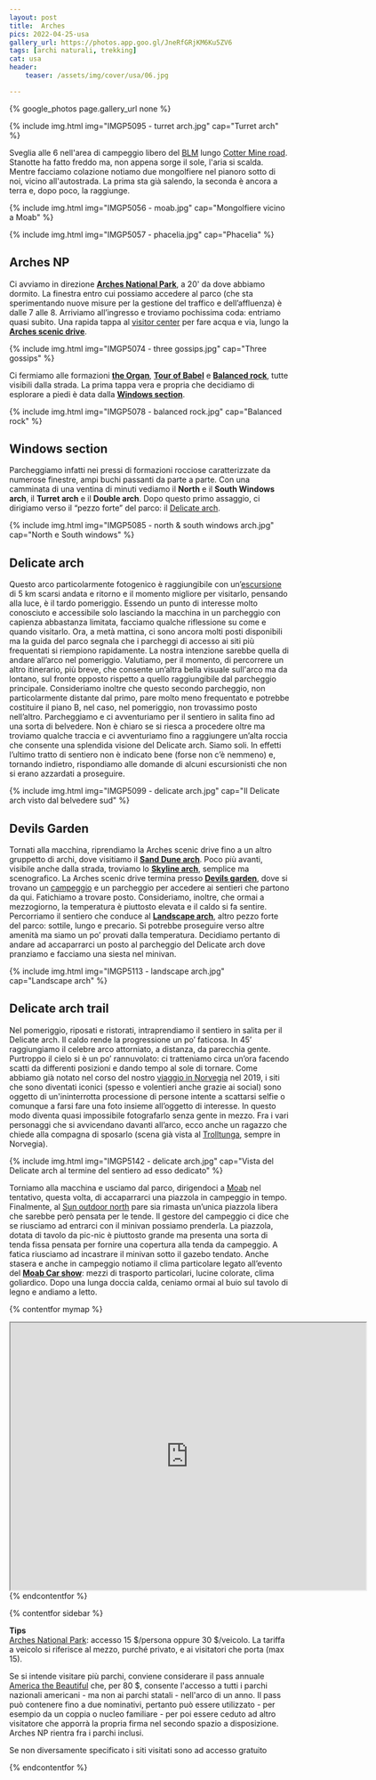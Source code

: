 ```yaml
---
layout: post
title:  Arches
pics: 2022-04-25-usa
gallery_url: https://photos.app.goo.gl/JneRfGRjKM6Ku5ZV6
tags: [archi naturali, trekking]
cat: usa
header:
    teaser: /assets/img/cover/usa/06.jpg

---
```


{% google_photos page.gallery_url none %}

{% include img.html img="IMGP5095 - turret arch.jpg" cap="Turret arch" %}

Sveglia alle 6 nell'area di campeggio libero del [BLM](https://www.blm.gov/) lungo [Cotter Mine road](https://freecampsites.net/#!158034&query=sitedetails). Stanotte ha fatto freddo ma, non appena sorge il sole, l'aria si scalda. Mentre facciamo colazione notiamo due mongolfiere nel pianoro sotto di noi, vicino all'autostrada. La prima sta già salendo, la seconda è ancora a terra e, dopo poco, la raggiunge.

{% include img.html img="IMGP5056 - moab.jpg" cap="Mongolfiere vicino a Moab" %}

{% include img.html img="IMGP5057 - phacelia.jpg" cap="Phacelia" %}
## Arches NP

Ci avviamo in direzione [**Arches National Park**](https://www.nps.gov/arch/index.htm), a 20' da dove abbiamo dormito. La finestra entro cui possiamo accedere al parco (che sta sperimentando nuove misure per la gestione del traffico e dell’affluenza) è dalle 7 alle 8. Arriviamo all’ingresso e troviamo pochissima coda: entriamo quasi subito. Una rapida tappa al [visitor center](https://www.nps.gov/arch/planyourvisit/visitorcenters.htm) per fare acqua e via, lungo la [**Arches scenic drive**](https://www.nps.gov/arch/planyourvisit/driving.htm).

{% include img.html img="IMGP5074 - three gossips.jpg" cap="Three gossips" %}

Ci fermiamo alle formazioni [**the Organ**](https://www.americansouthwest.net/utah/arches/the-organ3_l.html), [**Tour of Babel**](https://www.americansouthwest.net/utah/arches/arches-tower-of-babel_l.html) e [**Balanced rock**](https://www.nps.gov/arch/planyourvisit/balancedrock.htm), tutte visibili dalla strada. La prima tappa vera e propria che decidiamo di esplorare a piedi è data dalla [**Windows section**](https://www.nps.gov/arch/planyourvisit/the-windows.htm).

{% include img.html img="IMGP5078 - balanced rock.jpg" cap="Balanced rock" %}
## Windows section

Parcheggiamo infatti nei pressi di formazioni rocciose caratterizzate da numerose finestre, ampi buchi passanti da parte a parte. Con una camminata di una ventina di minuti vediamo il **North** e il **South Windows arch**, il **Turret arch** e il **Double arch**.
Dopo questo primo assaggio, ci dirigiamo verso il “pezzo forte” del parco: il [Delicate arch](https://www.nps.gov/arch/planyourvisit/delicate-arch.htm).

{% include img.html img="IMGP5085 - north & south windows arch.jpg" cap="North e South windows" %}
## Delicate arch

Questo arco particolarmente fotogenico è raggiungibile con un’[escursione](https://www.visitutah.com/places-to-go/parks-outdoors/arches/adventure-guide/delicate-arch) di 5 km scarsi andata e ritorno e il momento migliore per visitarlo, pensando alla luce, è il tardo pomeriggio. Essendo un punto di interesse molto conosciuto e accessibile solo lasciando la macchina in un parcheggio con capienza abbastanza limitata, facciamo qualche riflessione su come e quando visitarlo. Ora, a metà mattina, ci sono ancora molti posti disponibili ma la guida del parco segnala che i parcheggi di accesso ai siti più frequentati si riempiono rapidamente. La nostra intenzione sarebbe quella di andare all’arco nel pomeriggio. Valutiamo, per il momento, di percorrere un altro itinerario, più breve, che consente un’altra bella visuale sull'arco ma da lontano, sul fronte opposto rispetto a quello raggiungibile dal parcheggio principale. Consideriamo inoltre che questo secondo parcheggio, non particolarmente distante dal primo, pare molto meno frequentato e potrebbe costituire il piano B, nel caso, nel pomeriggio, non trovassimo posto nell’altro. Parcheggiamo e ci avventuriamo per il sentiero in salita fino ad una sorta di belvedere. Non è chiaro se si riesca a procedere oltre ma troviamo qualche traccia e ci avventuriamo fino a raggiungere un’alta roccia che consente una splendida visione del Delicate arch. Siamo soli. In effetti l’ultimo tratto di sentiero non è indicato bene (forse non c’è nemmeno) e, tornando indietro, rispondiamo alle domande di alcuni escursionisti che non si erano azzardati a proseguire.

{% include img.html img="IMGP5099 - delicate arch.jpg" cap="Il Delicate arch visto dal belvedere sud" %}
## Devils Garden

Tornati alla macchina, riprendiamo la Arches scenic drive fino a un altro gruppetto di archi, dove visitiamo il [**Sand Dune arch**](https://www.utah.com/destinations/national-parks/arches-national-park/things-to-do/hiking/sand-dune-arch-and-broken-arch/). Poco più avanti, visibile anche dalla strada, troviamo lo [**Skyline arch**](https://www.nps.gov/places/skyline-arch.htm), semplice ma scenografico. La Arches scenic drive termina presso [**Devils garden**](https://www.nps.gov/arch/planyourvisit/devils-garden.htm), dove si trovano un [campeggio](https://www.recreation.gov/camping/campgrounds/234059) e un parcheggio per accedere ai sentieri che partono da qui. Fatichiamo a trovare posto. Consideriamo, inoltre, che ormai a mezzogiorno, la temperatura è piuttosto elevata e il caldo si fa sentire. Percorriamo il sentiero che conduce al [**Landscape arch**](https://www.nps.gov/places/landscape-arch-trail.htm), altro pezzo forte del parco: sottile, lungo e precario. Si potrebbe proseguire verso altre amenità ma siamo un po’ provati dalla temperatura. Decidiamo pertanto di andare ad accaparrarci un posto al parcheggio del Delicate arch dove pranziamo e facciamo una siesta nel minivan.

{% include img.html img="IMGP5113 - landscape arch.jpg" cap="Landscape arch" %}
## Delicate arch trail

Nel pomeriggio, riposati e ristorati, intraprendiamo il sentiero in salita per il Delicate arch. Il caldo rende la progressione un po’ faticosa. In 45’ raggiungiamo il celebre arco attorniato, a distanza, da parecchia gente. Purtroppo il cielo si è un po’ rannuvolato: ci tratteniamo circa un’ora facendo scatti da differenti posizioni e dando tempo al sole di tornare. Come abbiamo già notato nel corso del nostro [viaggio in Norvegia](https://www.van42.com/2019/06/30/norway_00.html) nel 2019, i siti che sono diventati iconici (spesso e volentieri anche grazie ai social) sono oggetto di un'ininterrotta processione di persone intente a scattarsi selfie o comunque a farsi fare una foto insieme all’oggetto di interesse. In questo modo diventa quasi impossibile fotografarlo  senza gente in mezzo. Fra i vari personaggi che si avvicendano davanti all’arco, ecco anche un ragazzo che chiede alla compagna di sposarlo (scena già vista al [Trolltunga](https://www.van42.com/2019/07/13/norway_14-trolltunga.html), sempre in Norvegia).

{% include img.html img="IMGP5142 - delicate arch.jpg" cap="Vista del Delicate arch al termine del sentiero ad esso dedicato" %}

Torniamo alla macchina e usciamo dal parco, dirigendoci a [Moab](https://www.discovermoab.com/) nel tentativo, questa volta, di accaparrarci una piazzola in campeggio in tempo. Finalmente, al [Sun outdoor north](https://www.sunoutdoors.com/utah/sun-outdoors-north-moab?utm_source=google&utm_medium=local&utm_campaign=yext) pare sia rimasta un’unica piazzola libera che sarebbe però pensata per le tende. Il gestore del campeggio ci dice che se riusciamo ad entrarci con il minivan possiamo prenderla. La piazzola, dotata di tavolo da pic-nic è piuttosto grande ma presenta una sorta di tenda fissa pensata per fornire una copertura alla tenda da campeggio. A fatica riusciamo ad incastrare il minivan sotto il gazebo tendato. Anche stasera e anche in campeggio notiamo il clima particolare legato all’evento del [**Moab Car show**](http://moabcarshow.org/): mezzi di trasporto particolari, lucine colorate, clima goliardico. Dopo una lunga doccia calda, ceniamo ormai al buio sul tavolo di legno e andiamo a letto.

{% contentfor mymap %}
<iframe src="https://www.google.com/maps/d/embed?mid=13cXpTB6faX0u_u9aHoMVHim-1x6G5r4&ehbc=2E312F" width="640" height="480"></iframe>
{% endcontentfor %}

{% contentfor sidebar %}

**Tips**  
[Arches National Park](https://www.nps.gov/arch/index.htm): accesso 15 $/persona oppure 30 $/veicolo. La tariffa a veicolo si riferisce al mezzo, purché privato, e ai visitatori che porta (max 15).

Se si intende visitare più parchi, conviene considerare il pass annuale [America the Beautiful](https://www.nps.gov/planyourvisit/passes.htm) che, per 80 $, consente l'accesso a tutti i parchi nazionali americani - ma non ai parchi statali - nell'arco di un anno. Il pass può contenere fino a due nominativi, pertanto può essere utilizzato - per esempio da un coppia o nucleo familiare - per poi essere ceduto ad altro visitatore che apporrà la propria firma nel secondo spazio a disposizione. Arches NP rientra fra i parchi inclusi.

Se non diversamente specificato i siti visitati sono ad accesso gratuito

{% endcontentfor %}